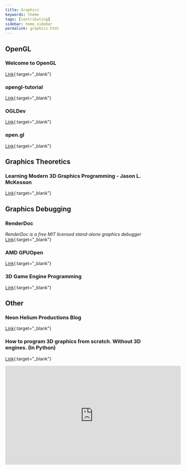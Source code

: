 ```yaml
---
title: Graphics
keywords: theme
tags: [contributing]
sidebar: home_sidebar
permalink: graphics.html
---
```


## OpenGL
### Welcome to OpenGL
[Link](https://learnopengl.com/){:target="_blank"}

### opengl-tutorial
[Link](http://www.opengl-tutorial.org/){:target="_blank"}

### OGLDev
[Link](http://ogldev.atspace.co.uk/){:target="_blank"}

### open.gl
[Link](https://open.gl/){:target="_blank"}

## Graphics Theoretics
### Learning Modern 3D Graphics Programming - Jason L. McKesson
[Link](https://paroj.github.io/gltut/index.html){:target="_blank"}

## Graphics Debugging
### RenderDoc
*RenderDoc is a free MIT licensed stand-alone graphics debugger*
[Link](https://renderdoc.org/){:target="_blank"}

### AMD GPUOpen
[Link](https://gpuopen.com/compute-product/codexl/){:target="_blank"}

### 3D Game Engine Programming
[Link](https://www.3dgep.com/){:target="_blank"}

## Other
### Neon Helium Productions Blog
[Link](http://nehe.gamedev.net/){:target="_blank"}

### How to program 3D graphics from scratch. Without 3D engines. (In Python)
[Link](https://www.youtube.com/watch?v=g4E9iq0BixA){:target="_blank"}

<iframe width="560" height="315" src="https://www.youtube.com/embed/g4E9iq0BixA" frameborder="0" allow="accelerometer; autoplay; clipboard-write; encrypted-media; gyroscope; picture-in-picture" allowfullscreen></iframe>